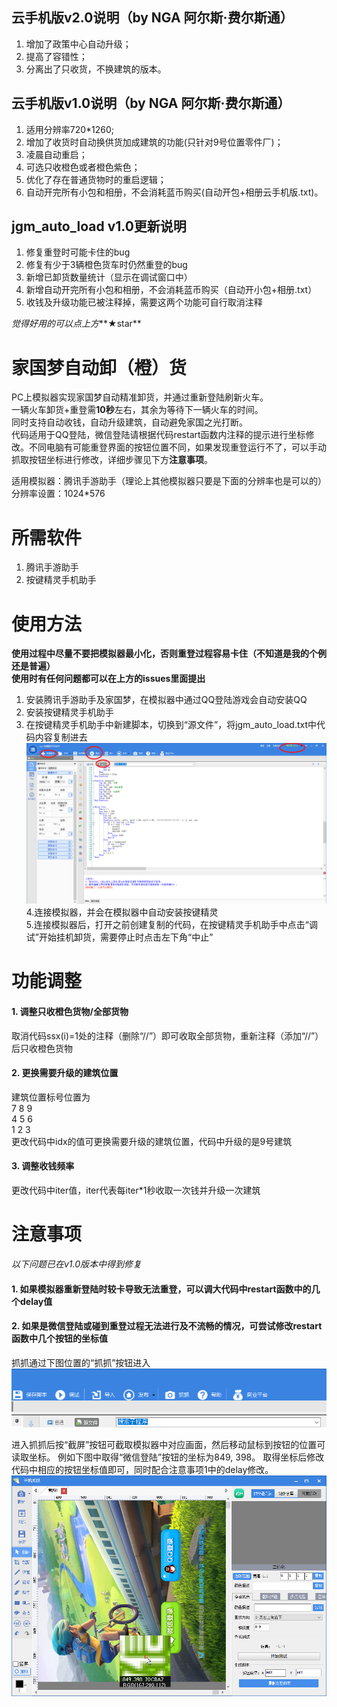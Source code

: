 ## 云手机版v2.0说明（by NGA 阿尔斯·费尔斯通）
1. 增加了政策中心自动升级；  
2. 提高了容错性；  
3. 分离出了只收货，不换建筑的版本。  
  
## 云手机版v1.0说明（by NGA 阿尔斯·费尔斯通）
1. 适用分辨率720*1260;  
2. 增加了收货时自动换供货加成建筑的功能(只针对9号位置零件厂)；  
3. 凌晨自动重启；  
4. 可选只收橙色或者橙色紫色；  
5. 优化了存在普通货物时的重启逻辑；  
6. 自动开完所有小包和相册，不会消耗蓝币购买(自动开包+相册云手机版.txt)。  
  
## jgm_auto_load v1.0更新说明
1. 修复重登时可能卡住的bug  
2. 修复有少于3辆橙色货车时仍然重登的bug  
3. 新增已卸货数量统计（显示在调试窗口中）  
4. 新增自动开完所有小包和相册，不会消耗蓝币购买（自动开小包+相册.txt）  
5. 收钱及升级功能已被注释掉，需要这两个功能可自行取消注释  
  
*觉得好用的可以点上方***★star**  

# 家国梦自动卸（橙）货

PC上模拟器实现家国梦自动精准卸货，并通过重新登陆刷新火车。  
一辆火车卸货+重登需**10秒**左右，其余为等待下一辆火车的时间。  
同时支持自动收钱，自动升级建筑，自动避免家国之光打断。  
代码适用于QQ登陆，微信登陆请根据代码restart函数内注释的提示进行坐标修改。不同电脑有可能重登界面的按钮位置不同，如果发现重登运行不了，可以手动抓取按钮坐标进行修改，详细步骤见下方**注意事项**。  


适用模拟器：腾讯手游助手（理论上其他模拟器只要是下面的分辨率也是可以的）  
分辨率设置：1024*576  

# 所需软件
1. 腾讯手游助手  
2. 按键精灵手机助手  
  
# 使用方法
**使用过程中尽量不要把模拟器最小化，否则重登过程容易卡住（不知道是我的个例还是普遍）**  
**使用时有任何问题都可以在上方的issues里面提出**  
1. 安装腾讯手游助手及家国梦，在模拟器中通过QQ登陆游戏会自动安装QQ  
2. 安装按键精灵手机助手  
3. 在按键精灵手机助手中新建脚本，切换到“源文件”，将jgm_auto_load.txt中代码内容复制进去  
![Image text](https://github.com/LSC527/jgm_auto_load/blob/master/%E6%8C%89%E9%94%AE%E7%B2%BE%E7%81%B5%E6%89%8B%E6%9C%BA%E5%8A%A9%E6%89%8B%E8%8A%82%E9%9D%A2.png)
4.连接模拟器，并会在模拟器中自动安装按键精灵  
5.连接模拟器后，打开之前创建复制的代码，在按键精灵手机助手中点击“调试”开始挂机卸货，需要停止时点击左下角“中止”  

# 功能调整
#### 1. 调整只收橙色货物/全部货物  
取消代码ssx(i)=1处的注释（删除“//”）即可收取全部货物，重新注释（添加“//”）后只收橙色货物  
  
#### 2. 更换需要升级的建筑位置  
建筑位置标号位置为  
7 8 9  
4 5 6  
1 2 3  
更改代码中idx的值可更换需要升级的建筑位置，代码中升级的是9号建筑  
  
#### 3. 调整收钱频率
更改代码中iter值，iter代表每iter*1秒收取一次钱并升级一次建筑  

# 注意事项
*以下问题已在v1.0版本中得到修复*  
#### 1. 如果模拟器重新登陆时较卡导致无法重登，可以调大代码中restart函数中的几个delay值  
  
#### 2. 如果是微信登陆或碰到重登过程无法进行及不流畅的情况，可尝试修改restart函数中几个按钮的坐标值  
抓抓通过下图位置的“抓抓”按钮进入
![Image text](https://github.com/LSC527/jgm_auto_load/blob/master/%E6%8A%93%E6%8A%93%E6%8C%89%E9%92%AE.png)
  
进入抓抓后按“截屏”按钮可截取模拟器中对应画面，然后移动鼠标到按钮的位置可读取坐标。
例如下图中取得“微信登陆”按钮的坐标为849, 398。
取得坐标后修改代码中相应的按钮坐标值即可，同时配合注意事项1中的delay修改。
![Image text](https://github.com/LSC527/jgm_auto_load/blob/master/%E6%8A%93%E6%8A%93.png)
